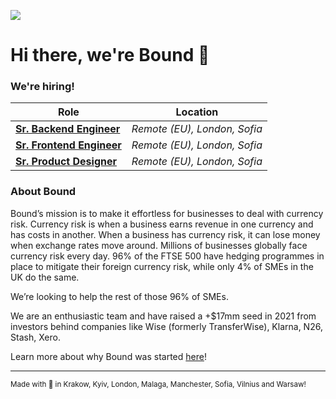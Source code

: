 [![](https://i.imgur.com/AX6lLTx.png)](https://bound.co)

# Hi there, we're Bound 👋

### We're hiring!
| **Role**                                                                                                                                                       	| Location                     	|
|----------------------------------------------------------------------------------------------------------------------------------------------------------------	|------------------------------	|
| **[Sr. Backend Engineer](https://jobs.lever.co/bound/e25ad3c3-cb7e-4775-917a-c1b25f43f03f?lever-origin=applied&lever-source%5B%5D=GitHub%20Public%20Readme)**  	| *Remote (EU), London, Sofia* 	|
| **[Sr. Frontend Engineer](https://jobs.lever.co/bound/bc854aa1-f95f-4cfe-a26d-9c47c69e8ccb?lever-origin=applied&lever-source%5B%5D=Github%20Public%20Readme)** 	| *Remote (EU), London, Sofia* 	|
| **[Sr. Product Designer](https://jobs.lever.co/bound/09961e5a-ec53-4635-aa23-91f8d4ef9c72?lever-origin=applied&lever-source%5B%5D=GitHub%20Public%20Readme)**  	| *Remote (EU), London, Sofia* 	|

### About Bound
Bound’s mission is to make it effortless for businesses to deal with currency risk. Currency risk is when a business earns revenue in one currency and has costs in another. When a business has currency risk, it can lose money when exchange rates move around. Millions of businesses globally face currency risk every day. 96% of the FTSE 500 have hedging programmes in place to mitigate their foreign currency risk, while only 4% of SMEs in the UK do the same.

We’re looking to help the rest of those 96% of SMEs.

We are an enthusiastic team and have raised a +$17mm seed in 2021 from investors behind companies like Wise (formerly TransferWise), Klarna, N26, Stash, Xero.

Learn more about why Bound was started  [here](https://medium.com/@dan_from_bound/death-taxes-and-losing-on-fx-2aea734c3b9d)!

---
<sup>Made with 💙 in Krakow, Kyiv, London, Malaga, Manchester, Sofia, Vilnius and Warsaw!</sup>
